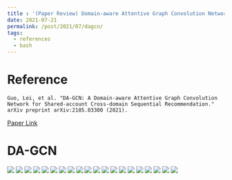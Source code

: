 ```yaml
---
title : '(Paper Review) Domain-aware Attentive Graph Convolution Network (DAGCN)'
date: 2021-07-21
permalink: /post/2021/07/dagcn/
tags:
  - references
  - bash
---
```

# Reference
    Guo, Lei, et al. "DA-GCN: A Domain-aware Attentive Graph Convolution Network for Shared-account Cross-domain Sequential Recommendation." arXiv preprint arXiv:2105.03300 (2021). 

[Paper Link](https://arxiv.org/abs/2105.03300)    

# DA-GCN
<!-- ![Image Alt 텍스트](/assets/img/dagcn/dagcn_mod1.png) -->

![](/assets/img/dagcn/dagcn_mod1.png)
![](/assets/img/dagcn/dagcn_mod2.png)
![](/assets/img/dagcn/dagcn_mod3.png)
![](/assets/img/dagcn/dagcn_mod4.png)
![](/assets/img/dagcn/dagcn_mod5.png)
![](/assets/img/dagcn/dagcn_mod6.png)
![](/assets/img/dagcn/dagcn_mod7.png)
![](/assets/img/dagcn/dagcn_mod8.png)
![](/assets/img/dagcn/dagcn_mod9.png)
![](/assets/img/dagcn/dagcn_mod10.png)
![](/assets/img/dagcn/dagcn_mod11.png)
![](/assets/img/dagcn/dagcn_mod12.png)
![](/assets/img/dagcn/dagcn_mod13.png)
![](/assets/img/dagcn/dagcn_mod14.png)
![](/assets/img/dagcn/dagcn_mod15.png)
![](/assets/img/dagcn/dagcn_mod16.png)
![](/assets/img/dagcn/dagcn_mod17.png)
![](/assets/img/dagcn/dagcn_mod18.png)
![](/assets/img/dagcn/dagcn_mod19.png)
![](/assets/img/dagcn/dagcn_mod20.png)



